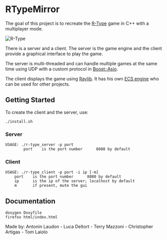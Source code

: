 # RTypeMirror

The goal of this project is to recreate the [R-Type](https://en.wikipedia.org/wiki/R-Type) game in C++ with a multiplayer mode.

![R-Type](https://upload.wikimedia.org/wikipedia/fr/6/64/R-Type_Logo.png)

There is a server and a client. The server is the game engine and the client provide a graphical interface to play the game.

The server is multi-threaded and can handle multiple games at the same time using UDP with a custom protocol in [Boost::Asio](https://www.boost.org/doc/libs/1_66_0/doc/html/boost_asio.html).

The client displays the game using [Raylib](https://www.raylib.com/). It has his own [ECS engine](https://en.wikipedia.org/wiki/Entity_component_system) who can be used for other projects.

## Getting Started

To create the client and the server, use:

    ./install.sh

### Server

    USAGE: ./r-type_server -p port
            port    is the port number      8080 by default

### Client

    USAGE: ./r-type_client -p port -i ip [-m]
        port    is the port number      8080 by default
        ip      is the ip of the server; localhost by default
        m       if present, mute the gui

## Documentation

    doxygen Doxyfile
    firefox html/index.html

Made by: Antonin Laudon - Luca Deltort - Terry Mazzoni - Christopher Artigas - Tom Laiolo